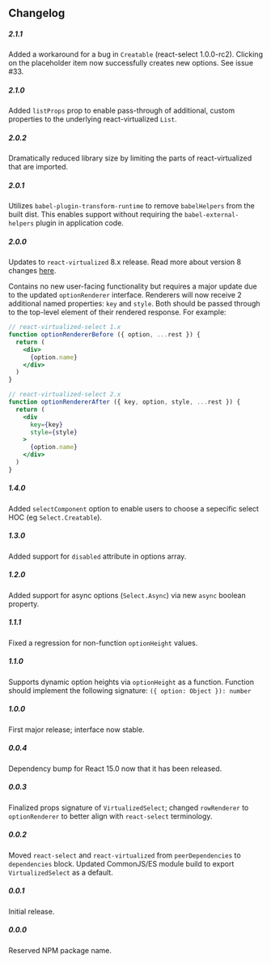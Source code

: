 Changelog
------------

##### 2.1.1
Added a workaround for a bug in `Creatable` (react-select 1.0.0-rc2).
Clicking on the placeholder item now successfully creates new options.
See issue #33.

##### 2.1.0
Added `listProps` prop to enable pass-through of additional, custom properties to the underlying react-virtualized `List`.

##### 2.0.2
Dramatically reduced library size by limiting the parts of react-virtualized that are imported.

##### 2.0.1
Utilizes `babel-plugin-transform-runtime` to remove `babelHelpers` from the built dist.
This enables support without requiring the `babel-external-helpers` plugin in application code.

##### 2.0.0
Updates to `react-virtualized` 8.x release.
Read more about version 8 changes [here](https://github.com/bvaughn/react-virtualized/issues/386).

Contains no new user-facing functionality but requires a major update due to the updated `optionRenderer` interface.
Renderers will now receive 2 additional named properties: `key` and `style`.
Both should be passed through to the top-level element of their rendered response.
For example:

```jsx
// react-virtualized-select 1.x
function optionRendererBefore ({ option, ...rest }) {
  return (
    <div>
      {option.name}
    </div>
  )
}

// react-virtualized-select 2.x
function optionRendererAfter ({ key, option, style, ...rest }) {
  return (
    <div
      key={key}
      style={style}
    >
      {option.name}
    </div>
  )
}
```

##### 1.4.0
Added `selectComponent` option to enable users to choose a sepecific select HOC (eg `Select.Creatable`).

##### 1.3.0
Added support for `disabled` attribute in options array.

##### 1.2.0
Added support for async options (`Select.Async`) via new `async` boolean property.

##### 1.1.1
Fixed a regression for non-function `optionHeight` values.

##### 1.1.0
Supports dynamic option heights via `optionHeight` as a function.
Function should implement the following signature: `({ option: Object }): number`

##### 1.0.0
First major release; interface now stable.

##### 0.0.4
Dependency bump for React 15.0 now that it has been released.

##### 0.0.3
Finalized props signature of `VirtualizedSelect`; changed `rowRenderer` to `optionRenderer` to better align with `react-select` terminology.

##### 0.0.2
Moved `react-select` and `react-virtualized` from `peerDependencies` to `dependencies` block.
Updated CommonJS/ES module build to export `VirtualizedSelect` as a default.

##### 0.0.1
Initial release.

##### 0.0.0
Reserved NPM package name.

